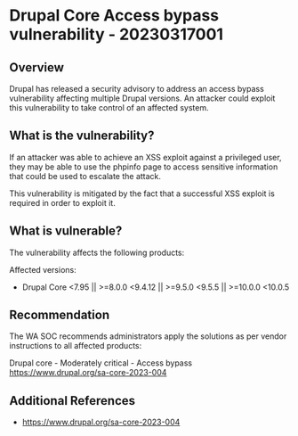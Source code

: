 # Drupal Core Access bypass vulnerability  - 20230317001

## Overview

Drupal has released a security advisory to address an access bypass vulnerability affecting multiple Drupal versions. An attacker could exploit this vulnerability to take control of an affected system.

## What is the vulnerability?

If an attacker was able to achieve an XSS exploit against a privileged user, they may be able to use the phpinfo page to access sensitive information that could be used to escalate the attack.

This vulnerability is mitigated by the fact that a successful XSS exploit is required in order to exploit it.

## What is vulnerable?

The vulnerability affects the following products:

Affected versions:

- Drupal Core  <7.95 || >=8.0.0 <9.4.12 || >=9.5.0 <9.5.5 || >=10.0.0 <10.0.5

## Recommendation

The WA SOC recommends administrators apply the solutions as per vendor instructions to all affected products:

Drupal core - Moderately critical - Access bypass <https://www.drupal.org/sa-core-2023-004>

## Additional References

- <https://www.drupal.org/sa-core-2023-004>
